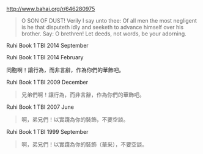 http://www.bahai.org/r/646280975

> O SON OF DUST!
Verily I say unto thee: Of all men the most negligent is he that disputeth idly and seeketh to advance himself over his brother. Say: O brethren! Let deeds, not words, be your adorning.

Ruhi Book 1 TBI 2014 September

Ruhi Book 1 TBI 2014 February

同胞啊！讓行為，而非言辭，作為你們的華飾吧。

Ruhi Book 1 TBI 2009 December

>兄弟們啊！讓行為，而非言辭，作為你們的華飾吧。

Ruhi Book 1 TBI 2007 June

>啊，弟兄們！以實踐為你的裝飾，不要空談。

Ruhi Book 1 TBI 1999 September

>啊，弟兄們！以實踐為你的裝飾（華采），不要空談。
